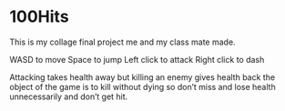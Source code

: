 # 100Hits
This is my collage final project me and my class mate made.

WASD to move
Space to jump
Left click to attack
Right click to dash

Attacking takes health away but killing an enemy gives health back the object of the game is to kill without dying so don’t miss and lose health unnecessarily and don’t get hit.
